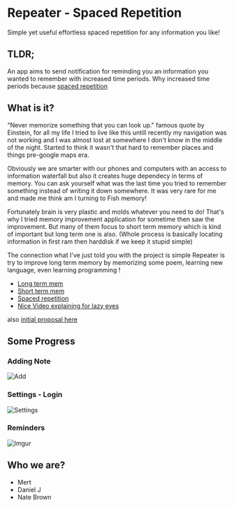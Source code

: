 # Repeater - Spaced Repetition
Simple yet useful effortless spaced repetition for any information you like! 

## TLDR; 
An app aims to send notification for reminding you an information you wanted to remember with increased time periods.
Why increased time periods because [spaced repetition](https://en.wikipedia.org/wiki/Spaced_repetition)


## What is it?
"Never memorize something that you can look up." famous quote by Einstein, for all my life I tried to live like this untill recently my navigation was not working and I was almost lost at somewhere I don't know in the middle of the night. Started to think it wasn't that hard to remember places and things pre-google maps era. 

Obviously we are smarter with our phones and computers with an access to information waterfall but also it creates huge dependecy in terms of memory. You can ask yourself what was the last time you tried to remember something instead of writing it down somewhere. It was very rare for me and made me think am I turning to Fish memory! 

Fortunately brain is very plastic and molds whatever you need to do! That's why I tried memory improvement application for sometime then saw the improvement. But many of them focus to short term memory which is kind of important but long term one is also. (Whole process is basically locating information in first ram then harddisk if we keep it stupid simple)

The connection what I've just told you with the project is simple Repeater is try to improve long term memory by memorizing some poem, learning new language, even learning programming ! 

- [Long term mem](https://en.wikipedia.org/wiki/Long-term_memory)
- [Short term mem](https://en.wikipedia.org/wiki/Short-term_memory)
- [Spaced repetition](https://en.wikipedia.org/wiki/Spaced_repetition)
- [Nice Video explaining for lazy eyes](https://www.youtube.com/watch?v=cVf38y07cfk)

also [initial proposal here](https://docs.google.com/document/d/1M4tA-9GHLmIiSkN0Hq0uAV56x3xV5G-uvZ7bjseC79E/edit?usp=sharing)

## Some Progress 
### Adding Note
![Add](https://i.imgur.com/On2WNoh.gif)
### Settings - Login
![Settings](https://i.imgur.com/WT5d0iI.gif)
### Reminders 
![Imgur](https://i.imgur.com/URXr0Vm.jpg)

## Who we are?
 - Mert
 - Daniel J
 - Nate Brown

